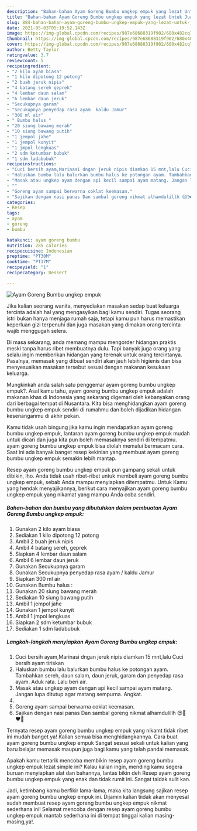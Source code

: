 ```yaml
---
description: "Bahan-bahan Ayam Goreng Bumbu ungkep empuk yang lezat Untuk Jualan"
title: "Bahan-bahan Ayam Goreng Bumbu ungkep empuk yang lezat Untuk Jualan"
slug: 884-bahan-bahan-ayam-goreng-bumbu-ungkep-empuk-yang-lezat-untuk-jualan
date: 2021-05-03T05:19:52.143Z
image: https://img-global.cpcdn.com/recipes/987e68688319f902/680x482cq70/ayam-goreng-bumbu-ungkep-empuk-foto-resep-utama.jpg
thumbnail: https://img-global.cpcdn.com/recipes/987e68688319f902/680x482cq70/ayam-goreng-bumbu-ungkep-empuk-foto-resep-utama.jpg
cover: https://img-global.cpcdn.com/recipes/987e68688319f902/680x482cq70/ayam-goreng-bumbu-ungkep-empuk-foto-resep-utama.jpg
author: Betty Taylor
ratingvalue: 3.7
reviewcount: 5
recipeingredient:
- "2 kilo ayam biasa"
- "1 kilo dipotong 12 potong"
- "2 buah jeruk nipis"
- "4 batang sereh geprek"
- "4 lembar daun salam"
- "6 lembar daun jeruk"
- "Secukupnya garam"
- "Secukupnya penyedap rasa ayam  kaldu Jamur"
- "300 ml air"
- " Bumbu halus "
- "20 siung bawang merah"
- "10 siung bawang putih"
- "1 jempol jahe"
- "1 jempol kunyit"
- "1 jmpol lengkuas"
- "2 sdm ketumbar bubuk"
- "1 sdm ladabubuk"
recipeinstructions:
- "Cuci bersih ayam,Marinasi dngan jeruk nipis diamkan 15 mnt,lalu Cuci bersih ayam tiriskan"
- "Haluskan bumbu lalu balurkan bumbu halus ke potongan ayam. Tambahkan sereh, daun salam, daun jeruk, garam dan penyedap rasa ayam. Aduk rata. Lalu beri air."
- "Masak atau ungkep ayam dengan api kecil sampai ayam matang. Jangan lupa ditutup agar matang sempurna. Angkat."
- ""
- "Goreng ayam sampai berwarna coklat keemasan."
- "Sajikan dengan nasi panas Dan sambal goreng nikmat alhamdulillh 😍🥰❤️💋"
categories:
- Resep
tags:
- ayam
- goreng
- bumbu

katakunci: ayam goreng bumbu 
nutrition: 285 calories
recipecuisine: Indonesian
preptime: "PT30M"
cooktime: "PT37M"
recipeyield: "1"
recipecategory: Dessert

---
```



![Ayam Goreng Bumbu ungkep empuk](https://img-global.cpcdn.com/recipes/987e68688319f902/680x482cq70/ayam-goreng-bumbu-ungkep-empuk-foto-resep-utama.jpg)

Jika kalian seorang wanita, menyediakan masakan sedap buat keluarga tercinta adalah hal yang mengasyikan bagi kamu sendiri. Tugas seorang istri bukan hanya menjaga rumah saja, tetapi kamu pun harus memastikan keperluan gizi terpenuhi dan juga masakan yang dimakan orang tercinta wajib menggugah selera.

Di masa  sekarang, anda memang mampu mengorder hidangan praktis meski tanpa harus ribet membuatnya dulu. Tapi banyak juga orang yang selalu ingin memberikan hidangan yang terenak untuk orang tercintanya. Pasalnya, memasak yang dibuat sendiri akan jauh lebih higienis dan bisa menyesuaikan masakan tersebut sesuai dengan makanan kesukaan keluarga. 



Mungkinkah anda salah satu penggemar ayam goreng bumbu ungkep empuk?. Asal kamu tahu, ayam goreng bumbu ungkep empuk adalah makanan khas di Indonesia yang sekarang digemari oleh kebanyakan orang dari berbagai tempat di Nusantara. Kita bisa menghidangkan ayam goreng bumbu ungkep empuk sendiri di rumahmu dan boleh dijadikan hidangan kesenanganmu di akhir pekan.

Kamu tidak usah bingung jika kamu ingin mendapatkan ayam goreng bumbu ungkep empuk, lantaran ayam goreng bumbu ungkep empuk mudah untuk dicari dan juga kita pun boleh memasaknya sendiri di tempatmu. ayam goreng bumbu ungkep empuk bisa diolah memalui bermacam cara. Saat ini ada banyak banget resep kekinian yang membuat ayam goreng bumbu ungkep empuk semakin lebih mantap.

Resep ayam goreng bumbu ungkep empuk pun gampang sekali untuk dibikin, lho. Anda tidak usah ribet-ribet untuk membeli ayam goreng bumbu ungkep empuk, sebab Anda mampu menyiapkan ditempatmu. Untuk Kamu yang hendak menyajikannya, berikut cara menyajikan ayam goreng bumbu ungkep empuk yang nikamat yang mampu Anda coba sendiri.

<!--inarticleads1-->

##### Bahan-bahan dan bumbu yang dibutuhkan dalam pembuatan Ayam Goreng Bumbu ungkep empuk:

1. Gunakan 2 kilo ayam biasa
1. Sediakan 1 kilo dipotong 12 potong
1. Ambil 2 buah jeruk nipis
1. Ambil 4 batang sereh, geprek
1. Siapkan 4 lembar daun salam
1. Ambil 6 lembar daun jeruk
1. Gunakan Secukupnya garam
1. Gunakan Secukupnya penyedap rasa ayam / kaldu Jamur
1. Siapkan 300 ml air
1. Gunakan  Bumbu halus :
1. Gunakan 20 siung bawang merah
1. Sediakan 10 siung bawang putih
1. Ambil 1 jempol jahe
1. Gunakan 1 jempol kunyit
1. Ambil 1 jmpol lengkuas
1. Siapkan 2 sdm ketumbar bubuk
1. Sediakan 1 sdm ladabubuk




<!--inarticleads2-->

##### Langkah-langkah menyiapkan Ayam Goreng Bumbu ungkep empuk:

1. Cuci bersih ayam,Marinasi dngan jeruk nipis diamkan 15 mnt,lalu Cuci bersih ayam tiriskan
1. Haluskan bumbu lalu balurkan bumbu halus ke potongan ayam. Tambahkan sereh, daun salam, daun jeruk, garam dan penyedap rasa ayam. Aduk rata. Lalu beri air.
1. Masak atau ungkep ayam dengan api kecil sampai ayam matang. Jangan lupa ditutup agar matang sempurna. Angkat.
1. 
1. Goreng ayam sampai berwarna coklat keemasan.
1. Sajikan dengan nasi panas Dan sambal goreng nikmat alhamdulillh 😍🥰❤️💋




Ternyata resep ayam goreng bumbu ungkep empuk yang nikamt tidak ribet ini mudah banget ya! Kalian semua bisa menghidangkannya. Cara buat ayam goreng bumbu ungkep empuk Sangat sesuai sekali untuk kalian yang baru belajar memasak maupun juga bagi kamu yang telah pandai memasak.

Apakah kamu tertarik mencoba membikin resep ayam goreng bumbu ungkep empuk lezat simple ini? Kalau kalian ingin, mending kamu segera buruan menyiapkan alat dan bahannya, lantas bikin deh Resep ayam goreng bumbu ungkep empuk yang enak dan tidak rumit ini. Sangat taidak sulit kan. 

Jadi, ketimbang kamu berfikir lama-lama, maka kita langsung sajikan resep ayam goreng bumbu ungkep empuk ini. Dijamin kalian tiidak akan menyesal sudah membuat resep ayam goreng bumbu ungkep empuk nikmat sederhana ini! Selamat mencoba dengan resep ayam goreng bumbu ungkep empuk mantab sederhana ini di tempat tinggal kalian masing-masing,ya!.

